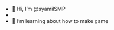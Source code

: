 - 👋 Hi, I’m @syamilSMP
- 
- 🌱 I’m  learning about how to make game


<!---
syamilSMP/syamilSMP is a ✨ special ✨ repository because its `README.md` (this file) appears on your GitHub profile.
You can click the Preview link to take a look at your changes.
--->
